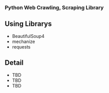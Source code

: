 ### Python Web Crawling, Scraping Library

## Using Librarys
- BeautifulSoup4
- mechanize
- requests

## Detail
- TBD
- TBD
- TBD